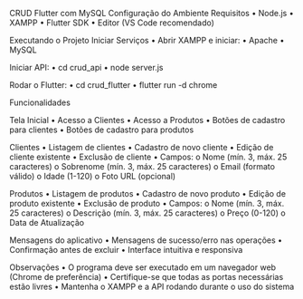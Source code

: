 CRUD Flutter com MySQL
Configuração do Ambiente
Requisitos
•	Node.js
•	XAMPP
•	Flutter SDK
•	Editor (VS Code recomendado)

Executando o Projeto
Iniciar Serviços
•	Abrir XAMPP e iniciar: 
•	Apache
•	MySQL

Iniciar API:
•	cd crud_api 
•	node server.js

Rodar o Flutter:
•	cd crud_flutter 
•	flutter run -d chrome

Funcionalidades

Tela Inicial
•	Acesso a Clientes
•	Acesso a Produtos
•	Botões de cadastro para clientes
•	Botões de cadastro para produtos 

Clientes
•	Listagem de clientes
•	Cadastro de novo cliente
•	Edição de cliente existente
•	Exclusão de cliente
•	Campos: 
    o	Nome (mín. 3, máx. 25 caracteres)
    o	Sobrenome (mín. 3, máx. 25 caracteres)
    o	Email (formato válido)
    o	Idade (1-120)
    o	Foto URL (opcional)

Produtos
•	Listagem de produtos
•	Cadastro de novo produto
•	Edição de produto existente
•	Exclusão de produto
•	Campos: 
    o	Nome (mín. 3, máx. 25 caracteres)
    o	Descrição (mín. 3, máx. 25 caracteres)
    o	Preço (0-120)
    o	Data de Atualização


Mensagens do aplicativo
•	Mensagens de sucesso/erro nas operações
•	Confirmação antes de excluir
•	Interface intuitiva e responsiva

Observações
•	O programa deve ser executado em um navegador web (Chrome de preferência)
•	Certifique-se que todas as portas necessárias estão livres
•	Mantenha o XAMPP e a API rodando durante o uso do sistema
